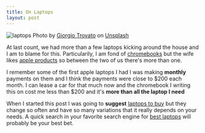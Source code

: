 ```yaml
---
title: On Laptops
layout: post
---
```


![laptops](/assets/laptops.jpg)
Photo by <a href="https://unsplash.com/@giorgiotrovato?utm_source=unsplash&utm_medium=referral&utm_content=creditCopyText">Giorgio Trovato</a> on <a href="https://unsplash.com/wallpapers/desktop/laptop?utm_source=unsplash&utm_medium=referral&utm_content=creditCopyText">Unsplash</a>
  
At last count, we had more than a few laptops kicking around the house and I am to blame for this. Particularily, I am fond of [chromebooks](https://amzn.to/3n22nqC) but the wife likes [apple products](https://amzn.to/40GHnn7) so between the two of us there's more than one.

I remember some of the first apple laptops I had I was making **monthly** payments on them and I think the payments were close to $200 each month. I can lease a car for that much now and the chromebook I writing this on cost me less than $200 and it's **more than all the laptop I need**

When I started this post I was going to **suggest** [laptops to buy](https://amzn.to/3V5Lwjb) but they change so often and have so many variations that it really depends on your needs. A quick search in your favorite search engine for [best laptops](https://amzn.to/3V5Lwjb) will probably be your best bet.


